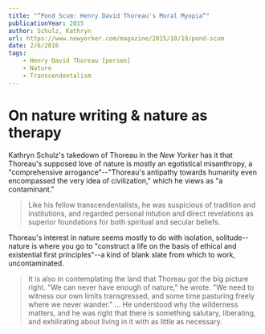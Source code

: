 ```yaml
---
title: "“Pond Scum: Henry David Thoreau's Moral Myopia”"
publicationYear: 2015
author: Schulz, Kathryn
url: https://www.newyorker.com/magazine/2015/10/19/pond-scum
date: 2/6/2016
tags: 
    - Henry David Thoreau [person]
    - Nature
    - Transcendentalism
---
```


# On nature writing & nature as therapy

Kathryn Schulz's takedown of Thoreau in the _New Yorker_ has it that Thoreau's supposed love of nature is mostly an egotistical misanthropy, a "comprehensive arrogance"--"Thoreau's antipathy towards humanity even encompassed the very idea of civilization," which he views as "a contaminant."

> Like his fellow transcendentalists, he was suspicious of tradition and institutions, and regarded personal intution and direct revelations as superior foundations for both spiritual and secular beliefs.

Thoreau's interest in nature seems mostly to do with isolation, solitude--nature is where you go to "construct a life on the basis of ethical and existential first principles"--a kind of blank slate from which to work, uncontaminated.

> It is also in contemplating the land that Thoreau got the big picture right. "We can never have enough of nature," he wrote. "We need to witness our own limits transgressed, and some time pasturing freely where we never wander." ... He understood why the wilderness matters, and he was right that there is something salutary, liberating, and exhilirating about living in it with as little as necessary.
